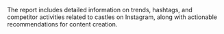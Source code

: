 The report includes detailed information on trends, hashtags, and competitor activities related to castles on Instagram, along with actionable recommendations for content creation.